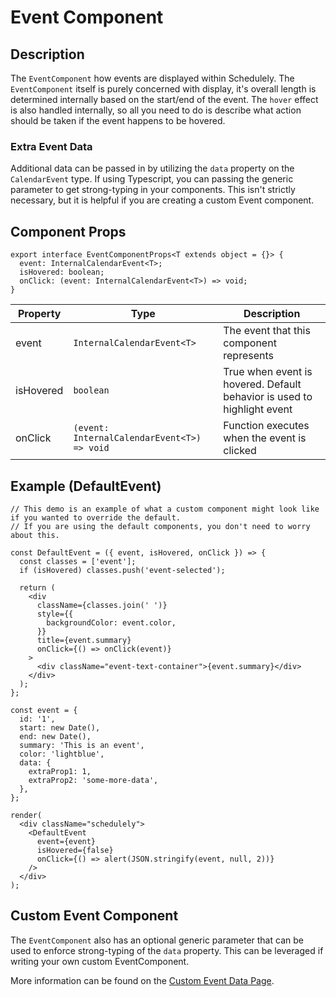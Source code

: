 # Event Component

## Description

The `EventComponent` how events are displayed within Schedulely. The `EventComponent` itself is purely concerned with display, it's overall length is determined
internally based on the start/end of the event. The `hover` effect is also handled internally, so all you need to do is describe what action should be taken if
the event happens to be hovered.

### Extra Event Data

Additional data can be passed in by utilizing the `data` property on the `CalendarEvent` type.
If using Typescript, you can passing the generic parameter to get strong-typing in your components. This isn't strictly necessary, but it is helpful if you are
creating a custom Event component.

## Component Props

```tsx
export interface EventComponentProps<T extends object = {}> {
  event: InternalCalendarEvent<T>;
  isHovered: boolean;
  onClick: (event: InternalCalendarEvent<T>) => void;
}
```

| Property  | Type                                        | Description                                                             |
| --------- | ------------------------------------------- | ----------------------------------------------------------------------- |
| event     | `InternalCalendarEvent<T>`                  | The event that this component represents                                |
| isHovered | `boolean`                                   | True when event is hovered. Default behavior is used to highlight event |
| onClick   | `(event: InternalCalendarEvent<T>) => void` | Function executes when the event is clicked                             |

## Example (DefaultEvent)

```tsx,live
// This demo is an example of what a custom component might look like if you wanted to override the default.
// If you are using the default components, you don't need to worry about this.

const DefaultEvent = ({ event, isHovered, onClick }) => {
  const classes = ['event'];
  if (isHovered) classes.push('event-selected');

  return (
    <div
      className={classes.join(' ')}
      style={{
        backgroundColor: event.color,
      }}
      title={event.summary}
      onClick={() => onClick(event)}
    >
      <div className="event-text-container">{event.summary}</div>
    </div>
  );
};

const event = {
  id: '1',
  start: new Date(),
  end: new Date(),
  summary: 'This is an event',
  color: 'lightblue',
  data: {
    extraProp1: 1,
    extraProp2: 'some-more-data',
  },
};

render(
  <div className="schedulely">
    <DefaultEvent
      event={event}
      isHovered={false}
      onClick={() => alert(JSON.stringify(event, null, 2))}
    />
  </div>
);
```

## Custom Event Component

The `EventComponent` also has an optional generic parameter that can be used to enforce strong-typing of the `data` property. This can be leveraged if writing
your own custom EventComponent.

More information can be found on the [Custom Event Data Page](/docs/Usage/CustomEventData).
